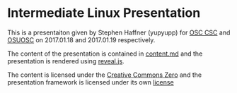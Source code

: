 Intermediate Linux Presentation
===============================

This is a presentaiton given by Stephen Haffner (yupyupp) for
[OSC CSC](csc.osu.edu) and [OSUOSC](opensource.osu.edu) on
2017.01.18 and 2017.01.19 respectively.

The content of the presentation is contained in
[content.md](content.md) and the presentation is rendered using
[reveal.js](https://github.com/hakimel/reveal.js).

The content is licensed under the [Creative Commons Zero](LICENSE)
and the presentation framework is licensed under its own [license](REVEAL-LICENSE)
